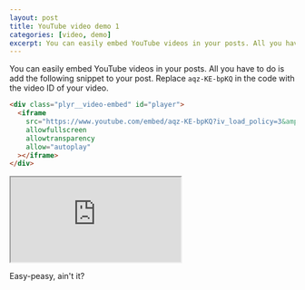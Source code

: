 ```yaml
---
layout: post
title: YouTube video demo 1
categories: [video, demo]
excerpt: You can easily embed YouTube videos in your posts. All you have to do is add the following snippet to your post,
---
```


You can easily embed YouTube videos in your posts. All you have to do is add the following snippet to your post. Replace <code>aqz-KE-bpKQ</code> in the code with the video ID of your video.  

```html
<div class="plyr__video-embed" id="player">
  <iframe
    src="https://www.youtube.com/embed/aqz-KE-bpKQ?iv_load_policy=3&amp;modestbranding=1&amp;playsinline=1&amp;showinfo=0&amp;rel=0&amp;enablejsapi=1;loading=lazy"
    allowfullscreen
    allowtransparency
    allow="autoplay"
  ></iframe>
</div>
```

<div class="plyr__video-embed" id="player">
  <iframe
    src="https://www.youtube.com/embed/aqz-KE-bpKQ?iv_load_policy=3&amp;modestbranding=1&amp;playsinline=1&amp;showinfo=0&amp;rel=0&amp;enablejsapi=1;loading=lazy"
    allowfullscreen
    allowtransparency
    allow="autoplay"
  ></iframe>
</div>

Easy-peasy, ain't it?  
